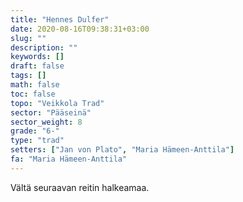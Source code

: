 ```yaml
---
title: "Hennes Dulfer"
date: 2020-08-16T09:38:31+03:00
slug: ""
description: ""
keywords: []
draft: false
tags: []
math: false
toc: false
topo: "Veikkola Trad"
sector: "Pääseinä"
sector_weight: 8
grade: "6-"
type: "trad"
setters: ["Jan von Plato", "Maria Hämeen-Anttila"]
fa: "Maria Hämeen-Anttila"
---
```


Vältä seuraavan reitin halkeamaa.

